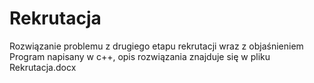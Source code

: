 # Rekrutacja
Rozwiązanie problemu z drugiego etapu rekrutacji wraz z objaśnieniem
 Program napisany w c++, opis rozwiązania znajduje się w pliku Rekrutacja.docx
 
